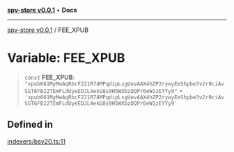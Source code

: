 [**spv-store v0.0.1**](../README.md) • **Docs**

***

[spv-store v0.0.1](../globals.md) / FEE\_XPUB

# Variable: FEE\_XPUB

> `const` **FEE\_XPUB**: `"xpub661MyMwAqRbcF221R74MPqdipLsgUevAAX4hZP2rywyEeShpbe3v2r9ciAvSGT6FB22TEmFLdUyeEDJL4ekG8s9H5WXbzDQPr6eW1zEYYy9"` = `'xpub661MyMwAqRbcF221R74MPqdipLsgUevAAX4hZP2rywyEeShpbe3v2r9ciAvSGT6FB22TEmFLdUyeEDJL4ekG8s9H5WXbzDQPr6eW1zEYYy9'`

## Defined in

[indexers/bsv20.ts:11](https://github.com/shruggr/ts-casemod-spv/blob/e76938ede3d1388f9d1a1c2ddcbe0c172bd9233b/src/indexers/bsv20.ts#L11)
